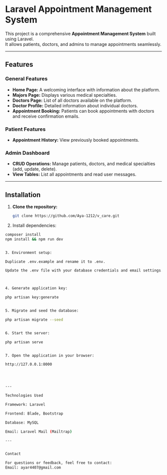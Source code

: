 

# Laravel Appointment Management System

This project is a comprehensive **Appointment Management System** built using Laravel.  
It allows patients, doctors, and admins to manage appointments seamlessly.

---

## Features

### General Features
- **Home Page:** A welcoming interface with information about the platform.
- **Majors Page:** Displays various medical specialties.
- **Doctors Page:** List of all doctors available on the platform.
- **Doctor Profile:** Detailed information about individual doctors.
- **Appointment Booking:** Patients can book appointments with doctors and receive confirmation emails.

### Patient Features
- **Appointment History:** View previously booked appointments.

### Admin Dashboard
- **CRUD Operations:** Manage patients, doctors, and medical specialties (add, update, delete).
- **View Tables:** List all appointments and read user messages.

---

## Installation

1. **Clone the repository:**
   ```bash
   git clone https://github.com/Aya-1212/v_care.git


2. Install dependencies:
```bash
composer install
npm install && npm run dev


3. Environment setup:

Duplicate .env.example and rename it to .env.

Update the .env file with your database credentials and email settings.



4. Generate application key:

php artisan key:generate


5. Migrate and seed the database:

php artisan migrate --seed


6. Start the server:

php artisan serve


7. Open the application in your browser:

http://127.0.0.1:8000




---

Technologies Used

Framework: Laravel

Frontend: Blade, Bootstrap

Database: MySQL

Email: Laravel Mail (Mailtrap) 

---


Contact

For questions or feedback, feel free to contact:
Email: ayar4407@gmail.com 


 